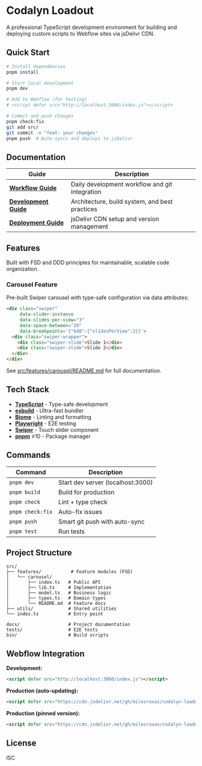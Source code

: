 # Codalyn Loadout

A professional TypeScript development environment for building and deploying custom scripts to Webflow sites via jsDelivr CDN.

## Quick Start

```bash
# Install dependencies
pnpm install

# Start local development
pnpm dev

# Add to Webflow (for testing)
# <script defer src="http://localhost:3000/index.js"></script>

# Commit and push changes
pnpm check:fix
git add src/
git commit -m "feat: your changes"
pnpm push  # Auto-syncs and deploys to jsDelivr
```

## Documentation

| Guide | Description |
|-------|-------------|
| **[Workflow Guide](docs/workflow.md)** | Daily development workflow and git integration |
| **[Development Guide](docs/development.md)** | Architecture, build system, and best practices |
| **[Deployment Guide](docs/deployment.md)** | jsDelivr CDN setup and version management |

## Features

Built with FSD and DDD principles for maintainable, scalable code organization.

### Carousel Feature

Pre-built Swiper carousel with type-safe configuration via data attributes:

```html
<div class="swiper"
     data-slider-instance
     data-slides-per-view="3"
     data-space-between="20"
     data-breakpoints='{"640":{"slidesPerView":2}}'>
  <div class="swiper-wrapper">
    <div class="swiper-slide">Slide 1</div>
    <div class="swiper-slide">Slide 2</div>
  </div>
</div>
```

See [src/features/carousel/README.md](src/features/carousel/README.md) for full documentation.

## Tech Stack

- **[TypeScript](https://typescriptlang.org)** - Type-safe development
- **[esbuild](https://esbuild.github.io)** - Ultra-fast bundler
- **[Biome](https://biomejs.dev)** - Linting and formatting
- **[Playwright](https://playwright.dev)** - E2E testing
- **[Swiper](https://swiperjs.com)** - Touch slider component
- **[pnpm](https://pnpm.io)** ≥10 - Package manager

## Commands

| Command | Description |
|---------|-------------|
| `pnpm dev` | Start dev server (localhost:3000) |
| `pnpm build` | Build for production |
| `pnpm check` | Lint + type check |
| `pnpm check:fix` | Auto-fix issues |
| `pnpm push` | Smart git push with auto-sync |
| `pnpm test` | Run tests |

## Project Structure

```
src/
├── features/           # Feature modules (FSD)
│   └── carousel/
│       ├── index.ts   # Public API
│       ├── lib.ts     # Implementation
│       ├── model.ts   # Business logic
│       ├── types.ts   # Domain types
│       └── README.md  # Feature docs
├── utils/             # Shared utilities
└── index.ts           # Entry point

docs/                  # Project documentation
tests/                 # E2E tests
bin/                   # Build scripts
```

## Webflow Integration

**Development:**
```html
<script defer src="http://localhost:3000/index.js"></script>
```

**Production (auto-updating):**
```html
<script defer src="https://cdn.jsdelivr.net/gh/milesroxas/codalyn-loadout@main/dist/index.js"></script>
```

**Production (pinned version):**
```html
<script defer src="https://cdn.jsdelivr.net/gh/milesroxas/codalyn-loadout@v1.0.0/dist/index.js"></script>
```

## License

ISC
